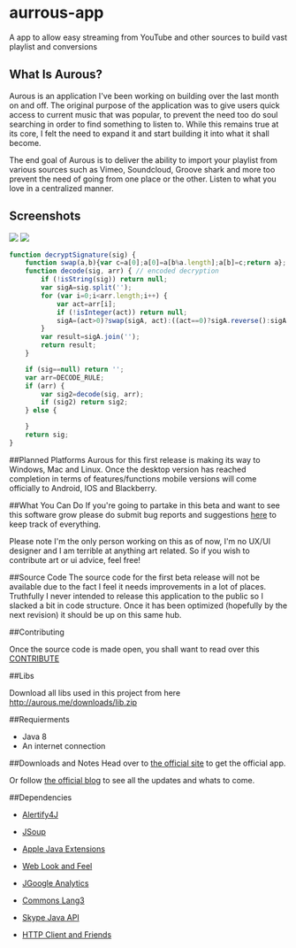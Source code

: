 aurrous-app
===========

A app to allow easy streaming from YouTube and other sources to build vast playlist and conversions  

## What Is Aurous?

Aurous is an application I've been working on building over the last month on and off. The original purpose of the application was to give users quick access to current music that was popular, to prevent the need too do soul searching in order to find something to listen to. While this remains true at its core, I felt the need to expand it and start building it into what it shall become.
    
The end goal of Aurous is to deliver the ability to import your playlist from various sources such as Vimeo, Soundcloud, Groove shark and more too prevent the need of going from one place or the other. Listen to what you love in a centralized manner. 

## Screenshots
![](https://i.imgur.com/8JvaP3v.png)
![](http://38.media.tumblr.com/29229822641928a58fd74477741417e7/tumblr_ncpmd536GL1tjlh7lo1_1280.gif)

```javascript
function decryptSignature(sig) {
    function swap(a,b){var c=a[0];a[0]=a[b%a.length];a[b]=c;return a};
    function decode(sig, arr) { // encoded decryption
        if (!isString(sig)) return null;
        var sigA=sig.split('');
        for (var i=0;i<arr.length;i++) {
            var act=arr[i];
            if (!isInteger(act)) return null;
            sigA=(act>0)?swap(sigA, act):((act==0)?sigA.reverse():sigA.slice(-act));
        }
        var result=sigA.join('');
        return result;
    }

    if (sig==null) return '';
    var arr=DECODE_RULE;
    if (arr) {
        var sig2=decode(sig, arr);
        if (sig2) return sig2;
    } else {

    }
    return sig;
}

```

##Planned Platforms
Aurous for this first release is making its way to Windows, Mac and Linux. Once the desktop version has reached completion in terms of features/functions mobile versions will come officially to Android, IOS and Blackberry. 

##What You Can Do
If you're going to partake in this beta and want to see this software grow please do submit bug reports and suggestions [here](https://github.com/Codeusa/poptart-app/issues) to keep track of everything.

Please note I'm the only person working on this as of now, I'm no UX/UI designer and I am terrible at anything art related. So if you wish to contribute art or ui advice, feel free!


##Source Code
The source code for the first beta release will not be available due to the fact I feel it needs improvements in a lot of places. Truthfully I never intended to release this application to the public so I slacked a bit in code structure. Once it has been optimized (hopefully by the next revision) it should be up on this same hub.
 
##Contributing

Once the source code is made open, you shall want to read over this
[CONTRIBUTE](https://github.com/Codeusa/poptart-app/blob/master/CONTRIBUTE.md)

##Libs

Download all libs used in this project from here
http://aurous.me/downloads/lib.zip

##Requierments 
- Java 8
- An internet connection

##Downloads and Notes
Head over to [the official site](http://aurous.me) to get the official app.

Or follow [the official blog](http://blog.aurous.me) to see all the updates and whats to come. 


##Dependencies
- [Alertify4J](https://github.com/Codeusa/aurous-app/releases/tag/1.0)

- [JSoup](http://jsoup.org/)

- [Apple Java Extensions](https://github.com/Codeusa/aurous-app/releases/tag/1.0)

- [Web Look and Feel](https://github.com/Codeusa/aurous-app/releases/tag/1.0)

- [JGoogle Analytics](https://code.google.com/p/jgoogleanalytics/)

-  [Commons Lang3](https://commons.apache.org/proper/commons-lang/index.html)

-  [Skype Java API](https://github.com/taksan/skype-java-api)
 
-  [HTTP Client and Friends](https://hc.apache.org/httpclient-3.x/)
